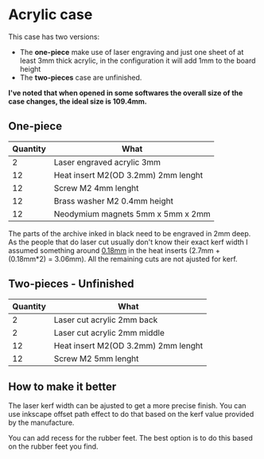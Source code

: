 # Acrylic case

This case has two versions:

- The **one-piece** make use of laser engraving and just one sheet of at least 3mm thick acrylic, in the configuration it will add 1mm to the board height
- The **two-pieces** case are unfinished.

**I've noted that when opened in some softwares the overall size of the case changes, the ideal size is 109.4mm.**

## One-piece

| Quantity | What                                |
| -------- | ----------------------------------- |
| 2        | Laser engraved acrylic 3mm               |
| 12       | Heat insert M2(OD 3.2mm) 2mm lenght |
| 12       | Screw M2 4mm lenght                 |
| 12       | Brass washer M2 0.4mm height        |
| 12       | Neodymium magnets 5mm x 5mm x 2mm   |

The parts of the archive inked in black need to be engraved in 2mm deep. As the people that do laser cut usually don't know their exact kerf width I assumed something around [0.18mm](https://cutlasercut.com/drawing-resources/expert-tips/laser-kerf/) in the heat inserts (2.7mm + (0.18mm\*2) = 3.06mm). All the remaining cuts are not ajusted for kerf.

## Two-pieces - Unfinished

| Quantity | What                                |
| -------- | ----------------------------------- |
| 2        | Laser cut acrylic 2mm back          |
| 2        | Laser cut acrylic 2mm middle        |
| 12       | Heat insert M2(OD 3.2mm) 2mm lenght |
| 12       | Screw M2 5mm lenght                 |

## How to make it better

The laser kerf width can be ajusted to get a more precise finish. You can use inkscape offset path effect to do that based on the kerf value provided by the manufacture.

You can add recess for the rubber feet. The best option is to do this based on the rubber feet you find.

